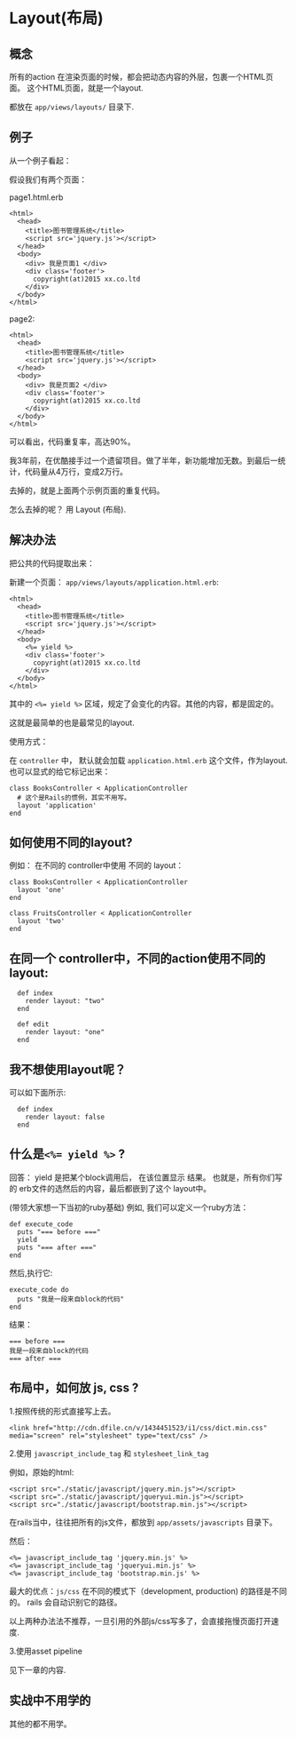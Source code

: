 # Layout(布局)

## 概念

所有的action 在渲染页面的时候，都会把动态内容的外层，包裹一个HTML页面。
这个HTML页面，就是一个layout.

都放在 `app/views/layouts/` 目录下.

## 例子

从一个例子看起：

假设我们有两个页面：

page1.html.erb

```
<html>
  <head>
    <title>图书管理系统</title>
    <script src='jquery.js'></script>
  </head>
  <body>
    <div> 我是页面1 </div>
    <div class='footer'>
      copyright(at)2015 xx.co.ltd
    </div>
  </body>
</html>
```

page2:

```
<html>
  <head>
    <title>图书管理系统</title>
    <script src='jquery.js'></script>
  </head>
  <body>
    <div> 我是页面2 </div>
    <div class='footer'>
      copyright(at)2015 xx.co.ltd
    </div>
  </body>
</html>
```

可以看出，代码重复率，高达90%。

我3年前，在优酷接手过一个遗留项目。做了半年，新功能增加无数。到最后一统计，代码量从4万行，变成2万行。

去掉的，就是上面两个示例页面的重复代码。

怎么去掉的呢？ 用 Layout (布局).

## 解决办法

把公共的代码提取出来：

新建一个页面： `app/views/layouts/application.html.erb`:

```
<html>
  <head>
    <title>图书管理系统</title>
    <script src='jquery.js'></script>
  </head>
  <body>
    <%= yield %>
    <div class='footer'>
      copyright(at)2015 xx.co.ltd
    </div>
  </body>
</html>
```

其中的 `<%= yield %>` 区域，规定了会变化的内容。其他的内容，都是固定的。

这就是最简单的也是最常见的layout.

使用方式：

在 `controller` 中， 默认就会加载  `application.html.erb` 这个文件，作为layout.
也可以显式的给它标记出来：

```
class BooksController < ApplicationController
  # 这个是Rails的惯例，其实不用写。
  layout 'application'
end
```

## 如何使用不同的layout?

例如：  在不同的 controller中使用 不同的 layout：

```
class BooksController < ApplicationController
  layout 'one'
end

class FruitsController < ApplicationController
  layout 'two'
end
```


## 在同一个 controller中，不同的action使用不同的layout:


```
  def index
    render layout: "two"
  end

  def edit
    render layout: "one"
  end
```

## 我不想使用layout呢？

可以如下面所示:

```
  def index
    render layout: false
  end
```


## 什么是`<%= yield %>` ?

回答： yield 是把某个block调用后， 在该位置显示 结果。
也就是，所有你们写的 erb文件的选然后的内容，最后都嵌到了这个 layout中。

(带领大家想一下当初的ruby基础)
例如, 我们可以定义一个ruby方法：

```
def execute_code
  puts "=== before ==="
  yield
  puts "=== after ==="
end
```
然后,执行它:

```
execute_code do
  puts "我是一段来自block的代码"
end
```

结果：

```
=== before ===
我是一段来自block的代码
=== after ===
```

## 布局中，如何放 js, css ?

1.按照传统的形式直接写上去。
```
<link href="http://cdn.dfile.cn/v/1434451523/i1/css/dict.min.css" media="screen" rel="stylesheet" type="text/css" />
```

2.使用 `javascript_include_tag` 和 `stylesheet_link_tag`

例如，原始的html:
```
<script src="./static/javascript/jquery.min.js"></script>
<script src="./static/javascript/jqueryui.min.js"></script>
<script src="./static/javascript/bootstrap.min.js"></script>
```

在rails当中，往往把所有的js文件，都放到 `app/assets/javascripts` 目录下。

然后：
```
<%= javascript_include_tag 'jquery.min.js' %>
<%= javascript_include_tag 'jqueryui.min.js' %>
<%= javascript_include_tag 'bootstrap.min.js' %>
```

最大的优点：`js/css` 在不同的模式下（development, production) 的路径是不同的。
rails 会自动识别它的路径。

以上两种办法法不推荐，一旦引用的外部js/css写多了，会直接拖慢页面打开速度.

3.使用asset pipeline

见下一章的内容.

## 实战中不用学的

其他的都不用学。

